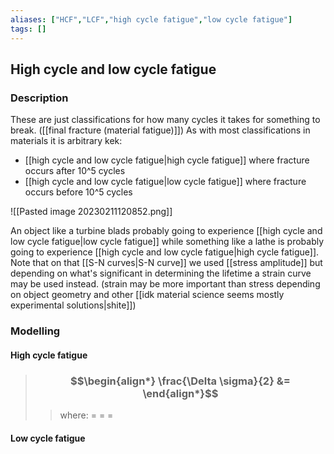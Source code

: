 ```yaml
---
aliases: ["HCF","LCF","high cycle fatigue","low cycle fatigue"]
tags: []
---
```


## High cycle and low cycle fatigue
### Description
These are just classifications for how many cycles it takes for something to break. ([[final fracture (material fatigue)]]) As with most classifications in materials it is arbitrary kek:
- [[high cycle and low cycle fatigue|high cycle fatigue]] where fracture occurs after 10^5 cycles
- [[high cycle and low cycle fatigue|low cycle fatigue]] where fracture occurs before 10^5 cycles
 
![[Pasted image 20230211120852.png]]

An object like a turbine blads probably going to experience [[high cycle and low cycle fatigue|low cycle fatigue]] while something like a lathe is probably going to experience [[high cycle and low cycle fatigue|high cycle fatigue]].  
Note that on that [[S-N curves|S-N curve]] we used [[stress amplitude]] but depending on what's significant in determining the lifetime a strain curve may be used instead. (strain may be more important than stress depending on object geometry and other [[idk material science seems mostly experimental solutions|shite]])

### Modelling

#### High cycle fatigue

> ### $$\begin{align*}  \frac{\Delta \sigma}{2} &=   \end{align*}$$
>> where:
>> $=$ 
>> $=$
>> $=$

#### Low cycle fatigue
